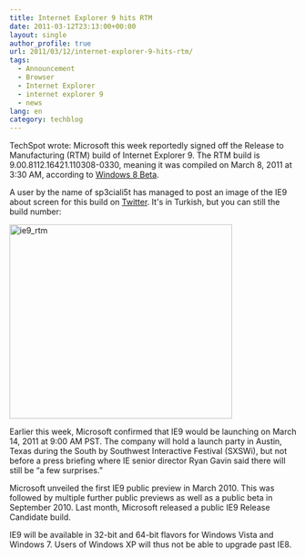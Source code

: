 ```yaml
---
title: Internet Explorer 9 hits RTM
date: 2011-03-12T23:13:00+00:00
layout: single
author_profile: true
url: 2011/03/12/internet-explorer-9-hits-rtm/
tags:
  - Announcement
  - Browser
  - Internet Explorer
  - internet explorer 9
  - news
lang: en
category: techblog
---
```

TechSpot wrote: Microsoft this week reportedly signed off the Release to Manufacturing (RTM) build of Internet Explorer 9. The RTM build is 9.00.8112.16421.110308-0330, meaning it was compiled on March 8, 2011 at 3:30 AM, according to [Windows 8 Beta](http://windows8beta.com/2011/03/internet-explorer-9-rtw-build-9-00-8112-16421-110308-0330-compiled). 

A user by the name of sp3ciali5t has managed to post an image of the IE9 about screen for this build on [Twitter](http://twitter.com/#!/sp3ciali5t/status/45587083791831041). It's in Turkish, but you can still the build number:

[<img title="ie9_rtm" border="0" alt="ie9_rtm" src="http://lh3.ggpht.com/_vaUVXcmC3OI/TXv3HsLJdPI/AAAAAAAADrM/u5l5NrQwiQ0/ie9_rtm_thumb%5B3%5D.jpg?imgmax=800" width="391" height="341" />](http://lh3.ggpht.com/_vaUVXcmC3OI/TXv3EtttLpI/AAAAAAAADrI/pVCSI1ZB1_U/s1600-h/ie9_rtm%5B5%5D.jpg)

Earlier this week, Microsoft confirmed that IE9 would be launching on March 14, 2011 at 9:00 AM PST. The company will hold a launch party in Austin, Texas during the South by Southwest Interactive Festival (SXSWi), but not before a press briefing where IE senior director Ryan Gavin said there will still be “a few surprises.”

Microsoft unveiled the first IE9 public preview in March 2010. This was followed by multiple further public previews as well as a public beta in September 2010. Last month, Microsoft released a public IE9 Release Candidate build.

IE9 will be available in 32-bit and 64-bit flavors for Windows Vista and Windows 7. Users of Windows XP will thus not be able to upgrade past IE8.